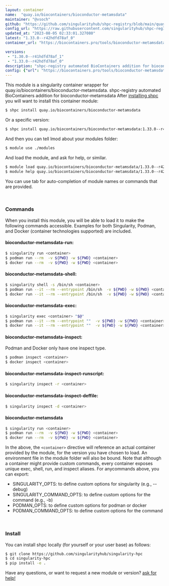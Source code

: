 ```yaml
---
layout: container
name:  "quay.io/biocontainers/bioconductor-metamsdata"
maintainer: "@vsoch"
github: "https://github.com/singularityhub/shpc-registry/blob/main/quay.io/biocontainers/bioconductor-metamsdata/container.yaml"
config_url: "https://raw.githubusercontent.com/singularityhub/shpc-registry/main/quay.io/biocontainers/bioconductor-metamsdata/container.yaml"
updated_at: "2023-08-05 02:33:01.327080"
latest: "1.33.0--r42hdfd78af_0"
container_url: "https://biocontainers.pro/tools/bioconductor-metamsdata"

versions:
 - "1.30.0--r41hdfd78af_1"
 - "1.33.0--r42hdfd78af_0"
description: "shpc-registry automated BioContainers addition for bioconductor-metamsdata"
config: {"url": "https://biocontainers.pro/tools/bioconductor-metamsdata", "maintainer": "@vsoch", "description": "shpc-registry automated BioContainers addition for bioconductor-metamsdata", "latest": {"1.33.0--r42hdfd78af_0": "sha256:759521e4f226f50e57051b62a2329e2c328fbcb15dee8c4848d00049ca17275b"}, "tags": {"1.30.0--r41hdfd78af_1": "sha256:50b47e407d1190d11bb481b78a3afa756d37e51e1bde4ac58f26836454db8714", "1.33.0--r42hdfd78af_0": "sha256:759521e4f226f50e57051b62a2329e2c328fbcb15dee8c4848d00049ca17275b"}, "docker": "quay.io/biocontainers/bioconductor-metamsdata"}
---
```


This module is a singularity container wrapper for quay.io/biocontainers/bioconductor-metamsdata.
shpc-registry automated BioContainers addition for bioconductor-metamsdata
After [installing shpc](#install) you will want to install this container module:


```bash
$ shpc install quay.io/biocontainers/bioconductor-metamsdata
```

Or a specific version:

```bash
$ shpc install quay.io/biocontainers/bioconductor-metamsdata:1.33.0--r42hdfd78af_0
```

And then you can tell lmod about your modules folder:

```bash
$ module use ./modules
```

And load the module, and ask for help, or similar.

```bash
$ module load quay.io/biocontainers/bioconductor-metamsdata/1.33.0--r42hdfd78af_0
$ module help quay.io/biocontainers/bioconductor-metamsdata/1.33.0--r42hdfd78af_0
```

You can use tab for auto-completion of module names or commands that are provided.

<br>

### Commands

When you install this module, you will be able to load it to make the following commands accessible.
Examples for both Singularity, Podman, and Docker (container technologies supported) are included.

#### bioconductor-metamsdata-run:

```bash
$ singularity run <container>
$ podman run --rm  -v ${PWD} -w ${PWD} <container>
$ docker run --rm  -v ${PWD} -w ${PWD} <container>
```

#### bioconductor-metamsdata-shell:

```bash
$ singularity shell -s /bin/sh <container>
$ podman run --it --rm --entrypoint /bin/sh  -v ${PWD} -w ${PWD} <container>
$ docker run --it --rm --entrypoint /bin/sh  -v ${PWD} -w ${PWD} <container>
```

#### bioconductor-metamsdata-exec:

```bash
$ singularity exec <container> "$@"
$ podman run --it --rm --entrypoint ""  -v ${PWD} -w ${PWD} <container> "$@"
$ docker run --it --rm --entrypoint ""  -v ${PWD} -w ${PWD} <container> "$@"
```

#### bioconductor-metamsdata-inspect:

Podman and Docker only have one inspect type.

```bash
$ podman inspect <container>
$ docker inspect <container>
```

#### bioconductor-metamsdata-inspect-runscript:

```bash
$ singularity inspect -r <container>
```

#### bioconductor-metamsdata-inspect-deffile:

```bash
$ singularity inspect -d <container>
```



#### bioconductor-metamsdata

```bash
$ singularity run <container>
$ podman run --rm  -v ${PWD} -w ${PWD} <container>
$ docker run --rm  -v ${PWD} -w ${PWD} <container>
```


In the above, the `<container>` directive will reference an actual container provided
by the module, for the version you have chosen to load. An environment file in the
module folder will also be bound. Note that although a container
might provide custom commands, every container exposes unique exec, shell, run, and
inspect aliases. For anycommands above, you can export:

 - SINGULARITY_OPTS: to define custom options for singularity (e.g., --debug)
 - SINGULARITY_COMMAND_OPTS: to define custom options for the command (e.g., -b)
 - PODMAN_OPTS: to define custom options for podman or docker
 - PODMAN_COMMAND_OPTS: to define custom options for the command

<br>

### Install

You can install shpc locally (for yourself or your user base) as follows:

```bash
$ git clone https://github.com/singularityhub/singularity-hpc
$ cd singularity-hpc
$ pip install -e .
```

Have any questions, or want to request a new module or version? [ask for help!](https://github.com/singularityhub/singularity-hpc/issues)